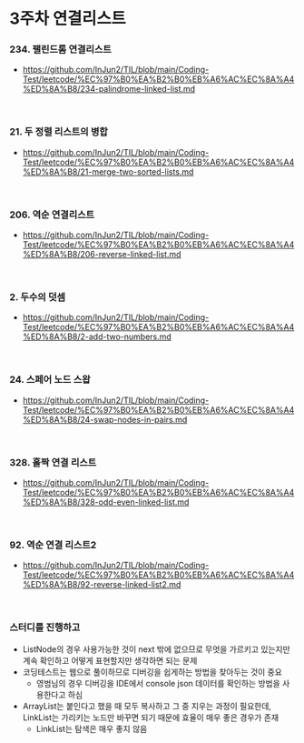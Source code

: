 # 3주차 연결리스트

### 234. 팰린드롬 연결리스트
- https://github.com/InJun2/TIL/blob/main/Coding-Test/leetcode/%EC%97%B0%EA%B2%B0%EB%A6%AC%EC%8A%A4%ED%8A%B8/234-palindrome-linked-list.md

<br>

### 21. 두 정렬 리스트의 병합
- https://github.com/InJun2/TIL/blob/main/Coding-Test/leetcode/%EC%97%B0%EA%B2%B0%EB%A6%AC%EC%8A%A4%ED%8A%B8/21-merge-two-sorted-lists.md

<br>

### 206. 역순 연결리스트
- https://github.com/InJun2/TIL/blob/main/Coding-Test/leetcode/%EC%97%B0%EA%B2%B0%EB%A6%AC%EC%8A%A4%ED%8A%B8/206-reverse-linked-list.md

<br>

### 2. 두수의 덧셈
- https://github.com/InJun2/TIL/blob/main/Coding-Test/leetcode/%EC%97%B0%EA%B2%B0%EB%A6%AC%EC%8A%A4%ED%8A%B8/2-add-two-numbers.md

<br>

### 24. 스페어 노드 스왑
- https://github.com/InJun2/TIL/blob/main/Coding-Test/leetcode/%EC%97%B0%EA%B2%B0%EB%A6%AC%EC%8A%A4%ED%8A%B8/24-swap-nodes-in-pairs.md

<br>

### 328. 홀짝 연결 리스트
- https://github.com/InJun2/TIL/blob/main/Coding-Test/leetcode/%EC%97%B0%EA%B2%B0%EB%A6%AC%EC%8A%A4%ED%8A%B8/328-odd-even-linked-list.md

<br>

### 92. 역순 연결 리스트2
- https://github.com/InJun2/TIL/blob/main/Coding-Test/leetcode/%EC%97%B0%EA%B2%B0%EB%A6%AC%EC%8A%A4%ED%8A%B8/92-reverse-linked-list2.md

<br>

### 스터디를 진행하고
- ListNode의 경우 사용가능한 것이 next 밖에 없으므로 무엇을 가르키고 있는지만 계속 확인하고 어떻게 표현할지만 생각하면 되는 문제
- 코딩테스트는 웹으로 풀이하므로 디버깅을 쉽게하는 방법을 찾아두는 것이 중요
    - 영범님의 경우 디버깅을 IDE에서 console json 데이터를 확인하는 방법을 사용한다고 하심
- ArrayList는 붙인다고 했을 때 모두 복사하고 그 중 지우는 과정이 필요한데, LinkList는 가리키는 노드만 바꾸면 되기 때문에 효율이 매우 좋은 경우가 존재
    - LinkList는 탐색은 매우 좋지 않음